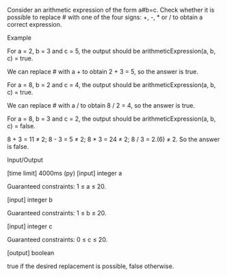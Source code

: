 Consider an arithmetic expression of the form a#b=c. Check whether it is possible to replace # with one of the four signs: +, -, * or / to obtain a correct expression.

Example

For a = 2, b = 3 and c = 5, the output should be
arithmeticExpression(a, b, c) = true.

We can replace # with a + to obtain 2 + 3 = 5, so the answer is true.

For a = 8, b = 2 and c = 4, the output should be
arithmeticExpression(a, b, c) = true.

We can replace # with a / to obtain 8 / 2 = 4, so the answer is true.

For a = 8, b = 3 and c = 2, the output should be
arithmeticExpression(a, b, c) = false.

8 + 3 = 11 ≠ 2;
8 - 3 = 5 ≠ 2;
8 * 3 = 24 ≠ 2;
8 / 3 = 2.(6) ≠ 2.
So the answer is false.

Input/Output

[time limit] 4000ms (py)
[input] integer a

Guaranteed constraints:
1 ≤ a ≤ 20.

[input] integer b

Guaranteed constraints:
1 ≤ b ≤ 20.

[input] integer c

Guaranteed constraints:
0 ≤ c ≤ 20.

[output] boolean

true if the desired replacement is possible, false otherwise.
